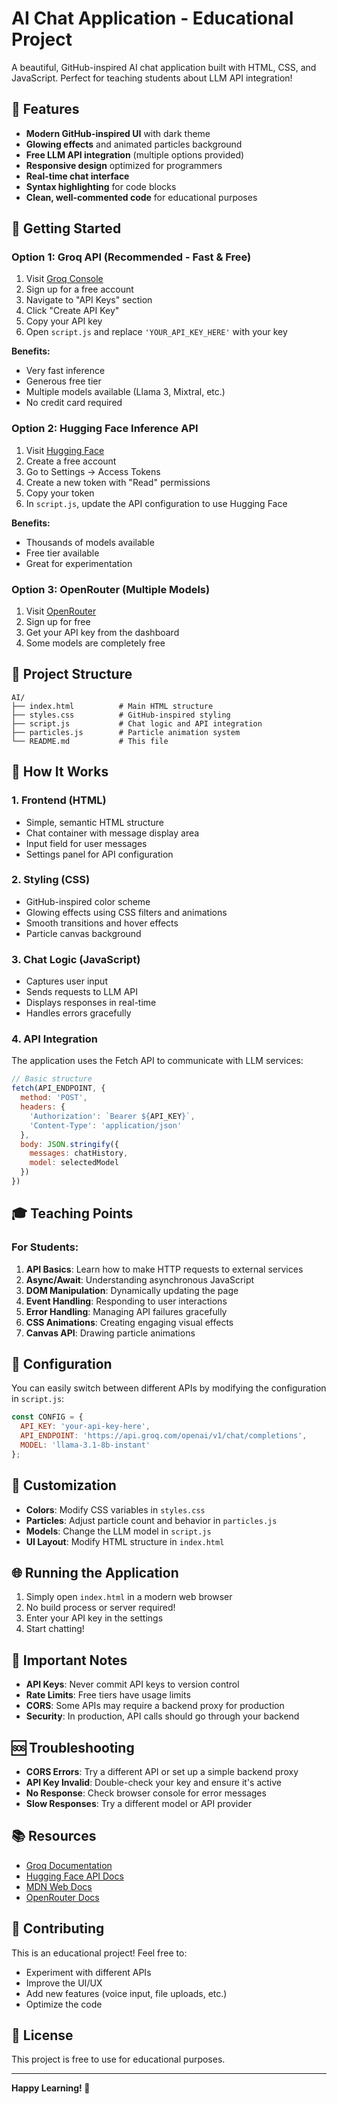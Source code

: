 # AI Chat Application - Educational Project

A beautiful, GitHub-inspired AI chat application built with HTML, CSS, and JavaScript. Perfect for teaching students about LLM API integration!

## 🌟 Features

- **Modern GitHub-inspired UI** with dark theme
- **Glowing effects** and animated particles background
- **Free LLM API integration** (multiple options provided)
- **Responsive design** optimized for programmers
- **Real-time chat interface**
- **Syntax highlighting** for code blocks
- **Clean, well-commented code** for educational purposes

## 🚀 Getting Started

### Option 1: Groq API (Recommended - Fast & Free)

1. Visit [Groq Console](https://console.groq.com/)
2. Sign up for a free account
3. Navigate to "API Keys" section
4. Click "Create API Key"
5. Copy your API key
6. Open `script.js` and replace `'YOUR_API_KEY_HERE'` with your key

**Benefits:**
- Very fast inference
- Generous free tier
- Multiple models available (Llama 3, Mixtral, etc.)
- No credit card required

### Option 2: Hugging Face Inference API

1. Visit [Hugging Face](https://huggingface.co/)
2. Create a free account
3. Go to Settings → Access Tokens
4. Create a new token with "Read" permissions
5. Copy your token
6. In `script.js`, update the API configuration to use Hugging Face

**Benefits:**
- Thousands of models available
- Free tier available
- Great for experimentation

### Option 3: OpenRouter (Multiple Models)

1. Visit [OpenRouter](https://openrouter.ai/)
2. Sign up for free
3. Get your API key from the dashboard
4. Some models are completely free

## 📁 Project Structure

```
AI/
├── index.html          # Main HTML structure
├── styles.css          # GitHub-inspired styling
├── script.js           # Chat logic and API integration
├── particles.js        # Particle animation system
└── README.md           # This file
```

## 🎯 How It Works

### 1. **Frontend (HTML)**
- Simple, semantic HTML structure
- Chat container with message display area
- Input field for user messages
- Settings panel for API configuration

### 2. **Styling (CSS)**
- GitHub-inspired color scheme
- Glowing effects using CSS filters and animations
- Smooth transitions and hover effects
- Particle canvas background

### 3. **Chat Logic (JavaScript)**
- Captures user input
- Sends requests to LLM API
- Displays responses in real-time
- Handles errors gracefully

### 4. **API Integration**
The application uses the Fetch API to communicate with LLM services:

```javascript
// Basic structure
fetch(API_ENDPOINT, {
  method: 'POST',
  headers: {
    'Authorization': `Bearer ${API_KEY}`,
    'Content-Type': 'application/json'
  },
  body: JSON.stringify({
    messages: chatHistory,
    model: selectedModel
  })
})
```

## 🎓 Teaching Points

### For Students:

1. **API Basics**: Learn how to make HTTP requests to external services
2. **Async/Await**: Understanding asynchronous JavaScript
3. **DOM Manipulation**: Dynamically updating the page
4. **Event Handling**: Responding to user interactions
5. **Error Handling**: Managing API failures gracefully
6. **CSS Animations**: Creating engaging visual effects
7. **Canvas API**: Drawing particle animations

## 🔧 Configuration

You can easily switch between different APIs by modifying the configuration in `script.js`:

```javascript
const CONFIG = {
  API_KEY: 'your-api-key-here',
  API_ENDPOINT: 'https://api.groq.com/openai/v1/chat/completions',
  MODEL: 'llama-3.1-8b-instant'
};
```

## 🎨 Customization

- **Colors**: Modify CSS variables in `styles.css`
- **Particles**: Adjust particle count and behavior in `particles.js`
- **Models**: Change the LLM model in `script.js`
- **UI Layout**: Modify HTML structure in `index.html`

## 🌐 Running the Application

1. Simply open `index.html` in a modern web browser
2. No build process or server required!
3. Enter your API key in the settings
4. Start chatting!

## 📝 Important Notes

- **API Keys**: Never commit API keys to version control
- **Rate Limits**: Free tiers have usage limits
- **CORS**: Some APIs may require a backend proxy for production
- **Security**: In production, API calls should go through your backend

## 🆘 Troubleshooting

- **CORS Errors**: Try a different API or set up a simple backend proxy
- **API Key Invalid**: Double-check your key and ensure it's active
- **No Response**: Check browser console for error messages
- **Slow Responses**: Try a different model or API provider

## 📚 Resources

- [Groq Documentation](https://console.groq.com/docs)
- [Hugging Face API Docs](https://huggingface.co/docs/api-inference)
- [MDN Web Docs](https://developer.mozilla.org/)
- [OpenRouter Docs](https://openrouter.ai/docs)

## 🤝 Contributing

This is an educational project! Feel free to:
- Experiment with different APIs
- Improve the UI/UX
- Add new features (voice input, file uploads, etc.)
- Optimize the code

## 📄 License

This project is free to use for educational purposes.

---

**Happy Learning! 🚀**

